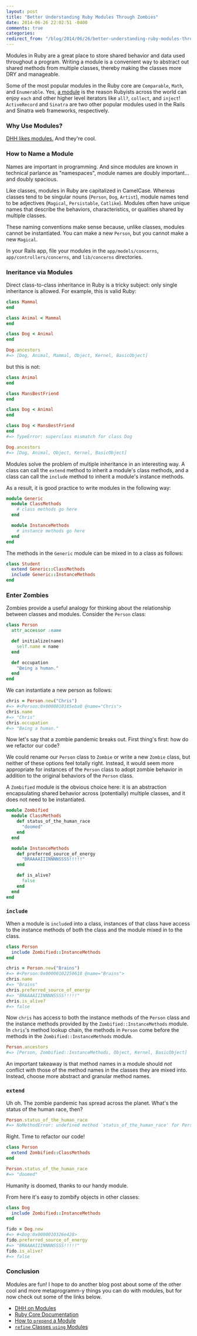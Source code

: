 ```yaml
---
layout: post
title: "Better Understanding Ruby Modules Through Zombies"
date: 2014-06-26 22:02:51 -0400
comments: true
categories: 
redirect_from: "/blog/2014/06/26/better-understanding-ruby-modules-through-zombies/"
---
```


Modules in Ruby are a great place to store shared behavior and data used throughout a program. Writing a module is a convenient way to abstract out shared methods from multiple classes, thereby making the classes more DRY and manageable.

Some of the most popular modules in the Ruby core are `Comparable`, `Math`, and `Enumerable`. Yes, [a module](http://ruby-doc.org/core-2.1.2/Enumerable.html) is the reason Rubyists across the world can enjoy `each` and other higher level iterators like `all?`, `collect`, and `inject`! `ActiveRecord` and `Sinatra` are two other popular modules used in the Rails and Sinatra web frameworks, respectively.

### Why Use Modules?

[DHH likes modules.](http://signalvnoise.com/posts/3372-put-chubby-models-on-a-diet-with-concerns) And they're cool.

### How to Name a Module

Names are important in programming. And since modules are known in technical parlance as "namespaces", module names are doubly important... and doubly spacious.

Like classes, modules in Ruby are capitalized in CamelCase. Whereas classes tend to be singular nouns (`Person`, `Dog`, `Artist`), module names tend to be adjectives (`Magical`, `Persistable`, `Catlike`). Modules often have unique names that describe the behaviors, characteristics, or qualities shared by multiple classes.

These naming conventions make sense because, unlike classes, modules cannot be instantiated. You can make a new `Person`, but you cannot make a new `Magical`.

In your Rails app, file your modules in the `app/models/concerns`, `app/controllers/concerns`, and `lib/concerns` directories.

### Ineritance via Modules

Direct class-to-class inheritance in Ruby is a tricky subject: only single inheritance is allowed. For example, this is valid Ruby:

```ruby
class Mammal
end

class Animal < Mammal
end

class Dog < Animal
end

Dog.ancestors
#=> [Dog, Animal, Mammal, Object, Kernel, BasicObject] 
```

but this is not:

```ruby
class Animal
end

class MansBestFriend
end

class Dog < Animal
end

class Dog < MansBestFriend
end
#=> TypeError: superclass mismatch for class Dog

Dog.ancestors
#=> [Dog, Animal, Object, Kernel, BasicObject] 
```

Modules solve the problem of multiple inheritance in an interesting way. A class can call the `extend` method to inherit a module's class methods, and a class can call the `include` method to inherit a module's instance methods.

As a result, it is good practice to write modules in the following way:

```ruby
module Generic
  module ClassMethods
    # class methods go here
  end

  module InstanceMethods
    # instance methods go here
  end
end
```

The methods in the `Generic` module can be mixed in to a class as follows:

```ruby
class Student
  extend Generic::ClassMethods
  include Generic::InstanceMethods
end
```

### Enter Zombies

Zombies provide a useful analogy for thinking about the relationship between classes and modules. Consider the `Person` class:

```ruby
class Person
  attr_accessor :name

  def initialize(name)
    self.name = name
  end

  def occupation
    "Being a human."
  end
end
```

We can instantiate a new person as follows:

```ruby
chris = Person.new("Chris")
#=> #<Person:0x0000010185eba0 @name="Chris">
chris.name
#=> "Chris"
chris.occupation
#=> "Being a human."
```

Now let's say that a zombie pandemic breaks out. First thing's first: how do we refactor our code?

We could rename our `Person` class to `Zombie` or write a new `Zombie` class, but neither of these options feel totally right. Instead, it would seem more appropriate for instances of the `Person` class to adopt zombie behavior in addition to the original behaviors of the `Person` class.

A `Zombified` module is the obvious choice here: it is an abstraction encapsulating shared behavior across (potentially) multiple classes, and it does not need to be instantiated.

```ruby
module Zombified
  module ClassMethods
    def status_of_the_human_race
      "doomed"
    end
  end

  module InstanceMethods
    def preferred_source_of_energy
      "BRAAAAIIINNNNSSSS!!!!!"
    end

    def is_alive?
      false
    end
  end
end
```

### `include`

When a module is `include`d into a class, instances of that class have access to the instance methods of both the class and the module mixed in to the class.

```ruby
class Person
  include Zombified::InstanceMethods
end

chris = Person.new("Brains")
#=> #<Person:0x00000102250618 @name="Brains">
chris.name
#=> "Brains"
chris.preferred_source_of_energy
#=> "BRAAAAIIINNNNSSSS!!!!!"
chris.is_alive?
#=> false
```

Now `chris` has access to both the instance methods of the `Person` class and the instance methods provided by the `Zombified::InstanceMethods` module. In `chris`'s method lookup chain, the methods in `Person` come before the methods in the `Zombified::InstanceMethods` module.

```ruby
Person.ancestors
#=> [Person, Zombified::InstanceMethods, Object, Kernel, BasicObject]
```

An important takeaway is that method names in a module should *not* conflict with those of the method names in the classes they are mixed into. Instead, choose more abstract and granular method names.

### `extend`

Uh oh. The zombie pandemic has spread across the planet. What's the status of the human race, then?

```ruby
Person.status_of_the_human_race
#=> NoMethodError: undefined method `status_of_the_human_race' for Person:Class
```

Right. Time to refactor our code!

```ruby
class Person
  extend Zombified::ClassMethods
end

Person.status_of_the_human_race
#=> "doomed"
```

Humanity is doomed, thanks to our handy module.

From here it's easy to zombify objects in other classes:

```ruby
class Dog
  include Zombified::InstanceMethods
end

fido = Dog.new
#=> #<Dog:0x0000010326e428>
fido.preferred_source_of_energy
#=> "BRAAAAIIINNNNSSSS!!!!!"
fido.is_alive?
#=> false
```

### Conclusion

Modules are fun! I hope to do another blog post about some of the other cool and more metaprogramm-y things you can do with modules, but for now check out some of the links below.


- [DHH on Modules](http://signalvnoise.com/posts/3372-put-chubby-models-on-a-diet-with-concerns)
- [Ruby Core Documentation](http://www.ruby-doc.org/core-2.1.2/Module.html)
- [How to `prepend` a Module](http://gshutler.com/2013/04/ruby-2-module-prepend/)
- [`refine` Classes `using` Modules](http://dev.af83.com/2012/11/05/ruby-2-0-module-refine.html)